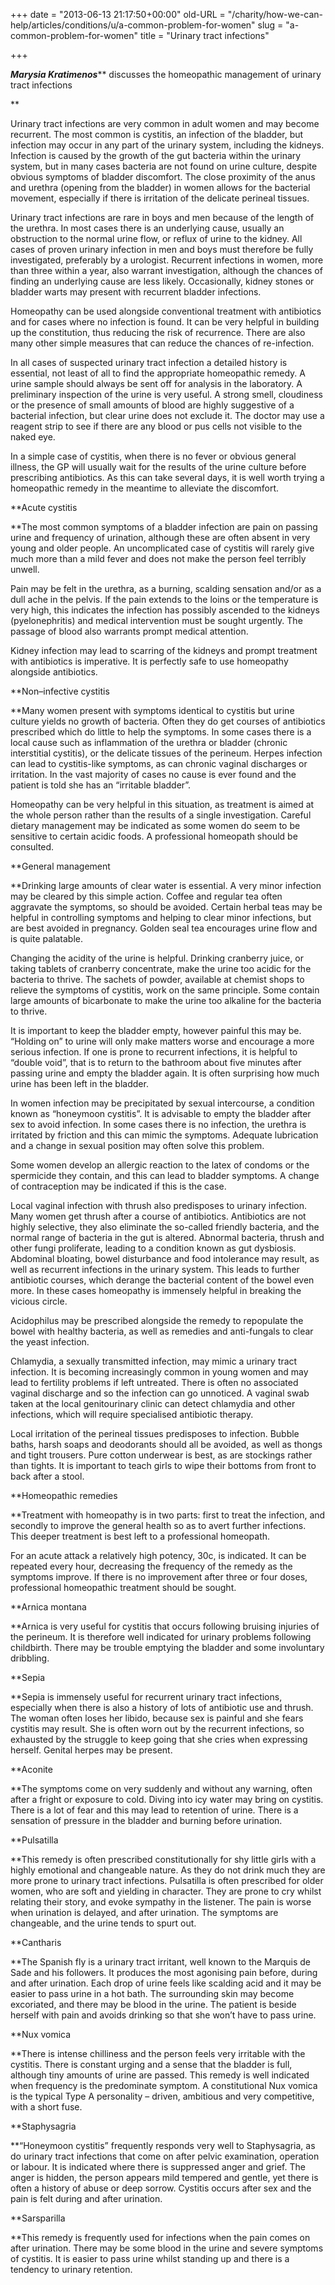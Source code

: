 +++
date = "2013-06-13 21:17:50+00:00"
old-URL = "/charity/how-we-can-help/articles/conditions/u/a-common-problem-for-women"
slug = "a-common-problem-for-women"
title = "Urinary tract infections"

+++

_**Marysia Kratimenos**_** discusses the homeopathic management of urinary tract infections

**

Urinary tract infections are very common in adult women and may become recurrent. The most common is cystitis, an infection of the bladder, but infection may occur in any part of the urinary system, including the kidneys. Infection is caused by the growth of the gut bacteria within the urinary system, but in many cases bacteria are not found on urine culture, despite obvious symptoms of bladder discomfort. The close proximity of the anus and urethra (opening from the bladder) in women allows for the bacterial movement, especially if there is irritation of the delicate perineal tissues.

Urinary tract infections are rare in boys and men because of the length of the urethra. In most cases there is an underlying cause, usually an obstruction to the normal urine flow, or reflux of urine to the kidney. All cases of proven urinary infection in men and boys must therefore be fully investigated, preferably by a urologist. Recurrent infections in women, more than three within a year, also warrant investigation, although the chances of finding an underlying cause are less likely. Occasionally, kidney stones or bladder warts may present with recurrent bladder infections.

Homeopathy can be used alongside conventional treatment with antibiotics and for cases where no infection is found. It can be very helpful in building up the constitution, thus reducing the risk of recurrence. There are also many other simple measures that can reduce the chances of re-infection.

In all cases of suspected urinary tract infection a detailed history is essential, not least of all to find the appropriate homeopathic remedy. A urine sample should always be sent off for analysis in the laboratory. A preliminary inspection of the urine is very useful. A strong smell, cloudiness or the presence of small amounts of blood are highly suggestive of a bacterial infection, but clear urine does not exclude it. The doctor may use a reagent strip to see if there are any blood or pus cells not visible to the naked eye.

In a simple case of cystitis, when there is no fever or obvious general illness, the GP will usually wait for the results of the urine culture before prescribing antibiotics. As this can take several days, it is well worth trying a homeopathic remedy in the meantime to alleviate the discomfort.

**Acute cystitis

**The most common symptoms of a bladder infection are pain on passing urine and frequency of urination, although these are often absent in very young and older people. An uncomplicated case of cystitis will rarely give much more than a mild fever and does not make the person feel terribly unwell.

Pain may be felt in the urethra, as a burning, scalding sensation and/or as a dull ache in the pelvis. If the pain extends to the loins or the temperature is very high, this indicates the infection has possibly ascended to the kidneys (pyelonephritis) and medical intervention must be sought urgently. The passage of blood also warrants prompt medical attention.

Kidney infection may lead to scarring of the kidneys and prompt treatment with antibiotics is imperative. It is perfectly safe to use homeopathy alongside antibiotics.

**Non–infective cystitis

**Many women present with symptoms identical to cystitis but urine culture yields no growth of bacteria. Often they do get courses of antibiotics prescribed which do little to help the symptoms. In some cases there is a local cause such as inflammation of the urethra or bladder (chronic interstitial cystitis), or the delicate tissues of the perineum. Herpes infection can lead to cystitis-like symptoms, as can chronic vaginal discharges or irritation. In the vast majority of cases no cause is ever found and the patient is told she has an “irritable bladder”.

Homeopathy can be very helpful in this situation, as treatment is aimed at the whole person rather than the results of a single investigation. Careful dietary management may be indicated as some women do seem to be sensitive to certain acidic foods. A professional homeopath should be consulted.

**General management

**Drinking large amounts of clear water is essential. A very minor infection may be cleared by this simple action. Coffee and regular tea often aggravate the symptoms, so should be avoided. Certain herbal teas may be helpful in controlling symptoms and helping to clear minor infections, but are best avoided in pregnancy. Golden seal tea encourages urine flow and is quite palatable.

Changing the acidity of the urine is helpful. Drinking cranberry juice, or taking tablets of cranberry concentrate, make the urine too acidic for the bacteria to thrive. The sachets of powder, available at chemist shops to relieve the symptoms of cystitis, work on the same principle. Some contain large amounts of bicarbonate to make the urine too alkaline for the bacteria to thrive.

It is important to keep the bladder empty, however painful this may be. “Holding on” to urine will only make matters worse and encourage a more serious infection. If one is prone to recurrent infections, it is helpful to “double void”, that is to return to the bathroom about five minutes after passing urine and empty the bladder again. It is often surprising how much urine has been left in the bladder.

In women infection may be precipitated by sexual intercourse, a condition known as “honeymoon cystitis”. It is advisable to empty the bladder after sex to avoid infection. In some cases there is no infection, the urethra is irritated by friction and this can mimic the symptoms. Adequate lubrication and a change in sexual position may often solve this problem.

Some women develop an allergic reaction to the latex of condoms or the spermicide they contain, and this can lead to bladder symptoms. A change of contraception may be indicated if this is the case.

Local vaginal infection with thrush also predisposes to urinary infection. Many women get thrush after a course of antibiotics. Antibiotics are not highly selective, they also eliminate the so-called friendly bacteria, and the normal range of bacteria in the gut is altered. Abnormal bacteria, thrush and other fungi proliferate, leading to a condition known as gut dysbiosis. Abdominal bloating, bowel disturbance and food intolerance may result, as well as recurrent infections in the urinary system. This leads to further antibiotic courses, which derange the bacterial content of the bowel even more. In these cases homeopathy is immensely helpful in breaking the vicious circle.

Acidophilus may be prescribed alongside the remedy to repopulate the bowel with healthy bacteria, as well as remedies and anti-fungals to clear the yeast infection.

Chlamydia, a sexually transmitted infection, may mimic a urinary tract infection. It is becoming increasingly common in young women and may lead to fertility problems if left untreated. There is often no associated vaginal discharge and so the infection can go unnoticed. A vaginal swab taken at the local genito­urinary clinic can detect chlamydia and other infections, which will require specialised antibiotic therapy.

Local irritation of the perineal tissues predisposes to infection. Bubble baths, harsh soaps and deodorants should all be avoided, as well as thongs and tight trousers. Pure cotton underwear is best, as are stockings rather than tights. It is important to teach girls to wipe their bottoms from front to back after a stool.

**Homeopathic remedies

**Treatment with homeopathy is in two parts: first to treat the infection, and secondly to improve the general health so as to avert further infections. This deeper treatment is best left to a professional homeopath.

For an acute attack a relatively high potency, 30c, is indicated. It can be repeated every hour, decreasing the frequency of the remedy as the symptoms improve. If there is no improvement after three or four doses, professional homeopathic treatment should be sought.

**Arnica montana

**Arnica is very useful for cystitis that occurs following bruising injuries of the perineum. It is therefore well indicated for urinary problems following childbirth. There may be trouble emptying the bladder and some involuntary dribbling.

**Sepia

**Sepia is immensely useful for recurrent urinary tract infections, especially when there is also a history of lots of antibiotic use and thrush. The woman often loses her libido, because sex is painful and she fears cystitis may result. She is often worn out by the recurrent infections, so exhausted by the struggle to keep going that she cries when expressing herself. Genital herpes may be present.

**Aconite

**The symptoms come on very suddenly and without any warning, often after a fright or exposure to cold. Diving into icy water may bring on cystitis. There is a lot of fear and this may lead to retention of urine. There is a sensation of pressure in the bladder and burning before urination.

**Pulsatilla

**This remedy is often prescribed constitutionally for shy little girls with a highly emotional and changeable nature. As they do not drink much they are more prone to urinary tract infections. Pulsatilla is often prescribed for older women, who are soft and yielding in character. They are prone to cry whilst relating their story, and evoke sympathy in the listener. The pain is worse when urination is delayed, and after urination. The symptoms are changeable, and the urine tends to spurt out.

**Cantharis

**The Spanish fly is a urinary tract irritant, well known to the Marquis de Sade and his followers. It produces the most agonising pain before, during and after urination. Each drop of urine feels like scalding acid and it may be easier to pass urine in a hot bath. The surrounding skin may become excoriated, and there may be blood in the urine. The patient is beside herself with pain and avoids drinking so that she won’t have to pass urine.

**Nux vomica

**There is intense chilliness and the person feels very irritable with the cystitis. There is constant urging and a sense that the bladder is full, although tiny amounts of urine are passed. This remedy is well indicated when frequency is the predominate symptom. A constitutional Nux vomica is the typical Type A personality – driven, ambitious and very competitive, with a short fuse.

**Staphysagria

**“Honeymoon cystitis” frequently responds very well to Staphysagria, as do urinary tract infections that come on after pelvic examination, operation or labour. It is indicated where there is suppressed anger and grief. The anger is hidden, the person appears mild tempered and gentle, yet there is often a history of abuse or deep sorrow. Cystitis occurs after sex and the pain is felt during and after urination.

**Sarsparilla

**This remedy is frequently used for infections when the pain comes on after urination. There may be some blood in the urine and severe symptoms of cystitis. It is easier to pass urine whilst standing up and there is a tendency to urinary retention.

